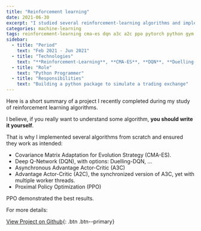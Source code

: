 ```yaml
---
title: "Reinforcement learning"
date: 2021-06-30
excerpt: "I studied several reinforcement-learning algorithms and implemented them in code from scratch."
categories: machine-learning
tags: reinforcement-learning cma-es dqn a3c a2c ppo pytorch python gym
sidebar:
  - title: "Period"
    text: "Feb 2021 - Jun 2021"
  - title: "Technologies"
    text: "**Reinforcement-Learning**, **CMA-ES**, **DQN**, **Duelling-DQN**, **A3C**, **A2C**, **PPO**, **PyTorch**, **Python**"
  - title: "Role"
    text: "Python Programmer"
  - title: "Responsibilities"
    text: "Building a python package to simulate a trading exchange"
---
```


Here is a short summary of a project I recently completed
during my study of reinforcement learning algorithms.

I believe, if you really want to understand some algorithm, **you should write it yourself**.

That is why I implemented several algorithms from scratch and ensured they work as intended:

- Covariance Matrix Adaptation for Evolution Strategy (CMA-ES).
- Deep Q-Network (DQN), with options: Duelling-DQN, ...
- Asynchronous Advantage Actor-Critic (A3C)
- Advantage Actor-Critic (A2C), the synchronized version of A3C, yet with multiple worker threads.
- Proximal Policy Optimization (PPO)

PPO demonstrated the best results.

For more details:

[View Project on Github](https://github.com/diovisgood/reinforce/){: .btn .btn--primary}
